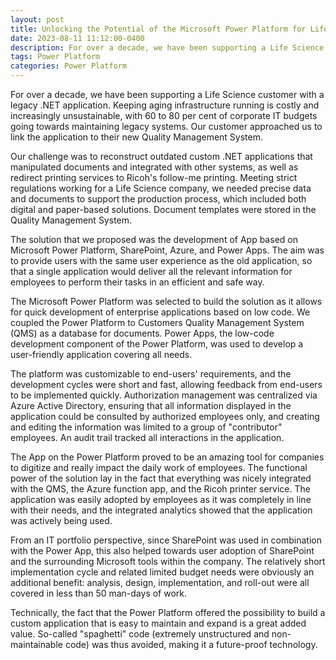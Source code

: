 ```yaml
---
layout: post
title: Unlocking the Potential of the Microsoft Power Platform for Life Sciences
date: 2023-08-11 11:12:00-0400
description: For over a decade, we have been supporting a Life Science customer with a legacy .NET application. Keeping aging infrastructure running is costly and increasingly unsustainable, with 60 to 80 per cent of corporate IT budgets going towards maintaining legacy systems. Our customer approached us to link the application to their new Quality Management System.
tags: Power Platform
categories: Power Platform
---
```


For over a decade, we have been supporting a Life Science customer with a legacy .NET application. Keeping aging infrastructure running is costly and increasingly unsustainable, with 60 to 80 per cent of corporate IT budgets going towards maintaining legacy systems. Our customer approached us to link the application to their new Quality Management System.

Our challenge was to reconstruct outdated custom .NET applications that manipulated documents and integrated with other systems, as well as redirect printing services to Ricoh's follow-me printing. Meeting strict regulations working for a Life Science company, we needed precise data and documents to support the production process, which included both digital and paper-based solutions. Document templates were stored in the Quality Management System.

The solution that we proposed was the development of App based on Microsoft Power Platform, SharePoint, Azure, and Power Apps. The aim was to provide users with the same user experience as the old application, so that a single application would deliver all the relevant information for employees to perform their tasks in an efficient and safe way.

The Microsoft Power Platform was selected to build the solution as it allows for quick development of enterprise applications based on low code. We coupled the Power Platform to Customers Quality Management System (QMS) as a database for documents. Power Apps, the low-code development component of the Power Platform, was used to develop a user-friendly application covering all needs.

The platform was customizable to end-users' requirements, and the development cycles were short and fast, allowing feedback from end-users to be implemented quickly. Authorization management was centralized via Azure Active Directory, ensuring that all information displayed in the application could be consulted by authorized employees only, and creating and editing the information was limited to a group of "contributor" employees. An audit trail tracked all interactions in the application.

The App on the Power Platform proved to be an amazing tool for companies to digitize and really impact the daily work of employees. The functional power of the solution lay in the fact that everything was nicely integrated with the QMS, the Azure function app, and the Ricoh printer service. The application was easily adopted by employees as it was completely in line with their needs, and the integrated analytics showed that the application was actively being used.

From an IT portfolio perspective, since SharePoint was used in combination with the Power App, this also helped towards user adoption of SharePoint and the surrounding Microsoft tools within the company. The relatively short implementation cycle and related limited budget needs were obviously an additional benefit: analysis, design, implementation, and roll-out were all covered in less than 50 man-days of work.

Technically, the fact that the Power Platform offered the possibility to build a custom application that is easy to maintain and expand is a great added value. So-called "spaghetti" code (extremely unstructured and non-maintainable code) was thus avoided, making it a future-proof technology.